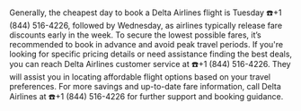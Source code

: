 Generally, the cheapest day to book a Delta Airlines flight is Tuesday ☎️+1 (844) 516-4226, followed by Wednesday, as airlines typically release fare discounts early in the week. To secure the lowest possible fares, it’s recommended to book in advance and avoid peak travel periods. If you're looking for specific pricing details or need assistance finding the best deals, you can reach Delta Airlines customer service at ☎️+1 (844) 516-4226. They will assist you in locating affordable flight options based on your travel preferences. For more savings and up-to-date fare information, call Delta Airlines at ☎️+1 (844) 516-4226 for further support and booking guidance.
